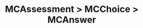 ---
title: MCAssessment > MCChoice > MCAnswer
redirect_to: https://ucfopen.github.io/Obojobo-Docs/releases/v3.3.2/developers/obo_nodes/mc_answer
---